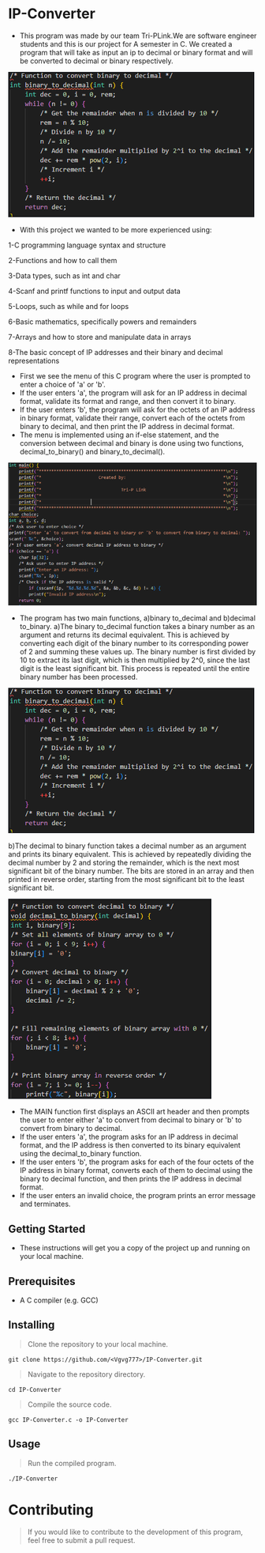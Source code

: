 # IP-Converter
* This program was made by our team Tri-PLink.We are software engineer students and this is our project for A semester in C.
We created a program that will take as input an ip to decimal or binary format and will be converted to decimal or binary
respectively.

![ScreensotA](./img/ScreenshotC.PNG)

* With this project we wanted to be more experienced using:

1-C programming language syntax and structure

2-Functions and how to call them

3-Data types, such as int and char

4-Scanf and printf functions to input and output data

5-Loops, such as while and for loops

6-Basic mathematics, specifically powers and remainders

7-Arrays and how to store and manipulate data in arrays

8-The basic concept of IP addresses and their binary and decimal representations

* First we see the menu of this C program where the user is prompted to enter a choice of 'a' or 'b'. 
* If the user enters 'a', the program will ask for an IP address in decimal format, validate its format and range, and then convert it to binary. 
* If the user enters 'b', the program will ask for the octets of an IP address in binary format, validate their range, convert each of the octets from binary to decimal, and then print the IP address in decimal format. 
* The menu is implemented using an if-else statement, and the conversion between decimal and binary is done using two functions, decimal_to_binary() and binary_to_decimal().

![ScreenshotB](./img/ScreenshotB.PNG)

* The program has two main functions, a)binary to_decimal and b)decimal to_binary.
a)The binary to_decimal function takes a binary number as an argument and returns its decimal equivalent. This is achieved by converting each digit of the binary number to its corresponding power of 2 and summing these values up. The binary number is first divided by 10 to extract its last digit, which is then multiplied by 2^0, since the last digit is the least significant bit. This process is repeated until the entire binary number has been processed.

![ScreenshotC](./img/ScreenshotC.PNG)

b)The decimal to binary function takes a decimal number as an argument and prints its binary equivalent. This is achieved by repeatedly dividing the decimal number by 2 and storing the remainder, which is the next most significant bit of the binary number. The bits are stored in an array and then printed in reverse order, starting from the most significant bit to the least significant bit.

![ScreenshotD](./img/ScreenshotD.PNG)

* The MAIN function first displays an ASCII art header and then prompts the user to enter either 'a' to convert from decimal to binary or 'b' to convert from binary to decimal. 
* If the user enters 'a', the program asks for an IP address in decimal format, and the IP address is then converted to its binary equivalent using the decimal_to_binary function. 
* If the user enters 'b', the program asks for each of the four octets of the IP address in binary format, converts each of them to decimal using the binary to decimal function, and then prints the IP address in decimal format. 
* If the user enters an invalid choice, the program prints an error message and terminates.

## Getting Started
* These instructions will get you a copy of the project up and running on your local machine.

## Prerequisites
* A C compiler (e.g. GCC)

## Installing
> Clone the repository to your local machine.

```
git clone https://github.com/<Vgvg777>/IP-Converter.git
```

> Navigate to the repository directory.

```
cd IP-Converter
```

> Compile the source code.

```
gcc IP-Converter.c -o IP-Converter
```

## Usage
> Run the compiled program.

```
./IP-Converter
```

# Contributing
> If you would like to contribute to the development of this program, feel free to submit a pull request.
